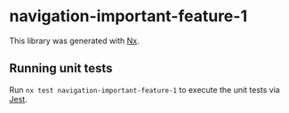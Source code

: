 # navigation-important-feature-1

This library was generated with [Nx](https://nx.dev).

## Running unit tests

Run `nx test navigation-important-feature-1` to execute the unit tests via [Jest](https://jestjs.io).
